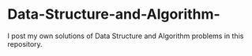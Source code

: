 # Data-Structure-and-Algorithm-
I post my own solutions of Data Structure and Algorithm problems in this repository. 
